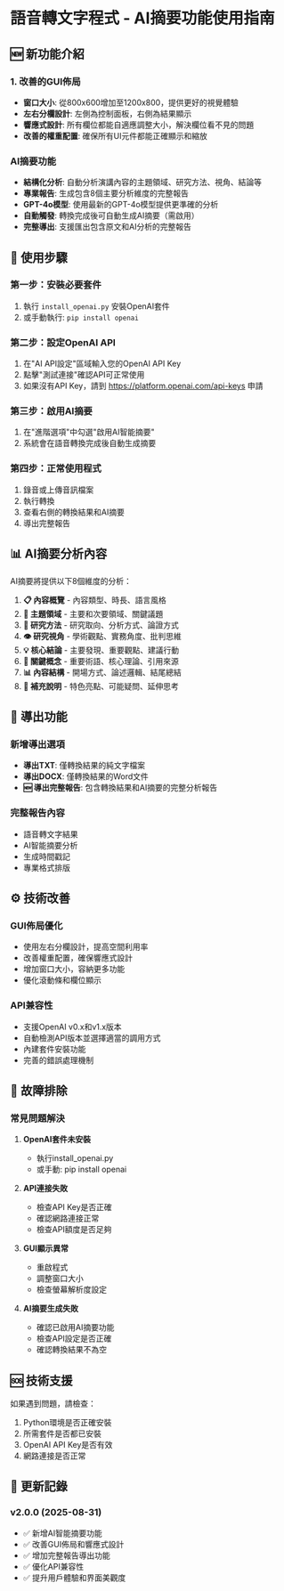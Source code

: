# 語音轉文字程式 - AI摘要功能使用指南

## 🆕 新功能介紹

### 1. 改善的GUI佈局
- **窗口大小**: 從800x600增加至1200x800，提供更好的視覺體驗
- **左右分欄設計**: 左側為控制面板，右側為結果顯示
- **響應式設計**: 所有欄位都能自適應調整大小，解決欄位看不見的問題
- **改善的權重配置**: 確保所有UI元件都能正確顯示和縮放

### AI摘要功能
- **結構化分析**: 自動分析演講內容的主題領域、研究方法、視角、結論等
- **專業報告**: 生成包含8個主要分析維度的完整報告
- **GPT-4o模型**: 使用最新的GPT-4o模型提供更準確的分析
- **自動觸發**: 轉換完成後可自動生成AI摘要（需啟用）
- **完整導出**: 支援匯出包含原文和AI分析的完整報告

## 🚀 使用步驟

### 第一步：安裝必要套件
1. 執行 `install_openai.py` 安裝OpenAI套件
2. 或手動執行: `pip install openai`

### 第二步：設定OpenAI API
1. 在"AI API設定"區域輸入您的OpenAI API Key
2. 點擊"測試連接"確認API可正常使用
3. 如果沒有API Key，請到 https://platform.openai.com/api-keys 申請

### 第三步：啟用AI摘要
1. 在"進階選項"中勾選"啟用AI智能摘要"
2. 系統會在語音轉換完成後自動生成摘要

### 第四步：正常使用程式
1. 錄音或上傳音訊檔案
2. 執行轉換
3. 查看右側的轉換結果和AI摘要
4. 導出完整報告

## 📊 AI摘要分析內容

AI摘要將提供以下8個維度的分析：

1. **📋 內容概覽** - 內容類型、時長、語言風格
2. **🎯 主題領域** - 主要和次要領域、關鍵議題
3. **🔬 研究方法** - 研究取向、分析方式、論證方式
4. **👁️ 研究視角** - 學術觀點、實務角度、批判思維
5. **💡 核心結論** - 主要發現、重要觀點、建議行動
6. **🔗 關鍵概念** - 重要術語、核心理論、引用來源
7. **📊 內容結構** - 開場方式、論述邏輯、結尾總結
8. **💭 補充說明** - 特色亮點、可能疑問、延伸思考

## 💾 導出功能

### 新增導出選項
- **導出TXT**: 僅轉換結果的純文字檔案
- **導出DOCX**: 僅轉換結果的Word文件
- **🆕 導出完整報告**: 包含轉換結果和AI摘要的完整分析報告

### 完整報告內容
- 語音轉文字結果
- AI智能摘要分析
- 生成時間戳記
- 專業格式排版

## ⚙️ 技術改善

### GUI佈局優化
- 使用左右分欄設計，提高空間利用率
- 改善權重配置，確保響應式設計
- 增加窗口大小，容納更多功能
- 優化滾動條和欄位顯示

### API兼容性
- 支援OpenAI v0.x和v1.x版本
- 自動檢測API版本並選擇適當的調用方式
- 內建套件安裝功能
- 完善的錯誤處理機制

## 🔧 故障排除

### 常見問題解決

1. **OpenAI套件未安裝**
   - 執行install_openai.py
   - 或手動: pip install openai

2. **API連接失敗**
   - 檢查API Key是否正確
   - 確認網路連接正常
   - 檢查API額度是否足夠

3. **GUI顯示異常**
   - 重啟程式
   - 調整窗口大小
   - 檢查螢幕解析度設定

4. **AI摘要生成失敗**
   - 確認已啟用AI摘要功能
   - 檢查API設定是否正確
   - 確認轉換結果不為空

## 🆘 技術支援

如果遇到問題，請檢查：
1. Python環境是否正確安裝
2. 所需套件是否都已安裝
3. OpenAI API Key是否有效
4. 網路連接是否正常

## 📝 更新記錄

### v2.0.0 (2025-08-31)
- ✅ 新增AI智能摘要功能
- ✅ 改善GUI佈局和響應式設計
- ✅ 增加完整報告導出功能
- ✅ 優化API兼容性
- ✅ 提升用戶體驗和界面美觀度
